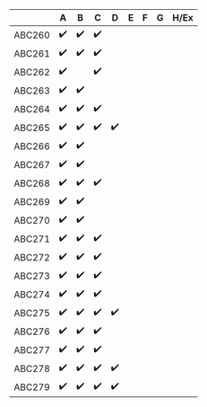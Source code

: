 | |A|B|C|D|E|F|G|H/Ex|
|---|---|---|---|---|---|---|---|---|
|ABC260|:heavy_check_mark:|:heavy_check_mark:|:heavy_check_mark:| | | | | |
|ABC261|:heavy_check_mark:|:heavy_check_mark:|:heavy_check_mark:| | | | | |
|ABC262|:heavy_check_mark:| |:heavy_check_mark:| | | | | |
|ABC263|:heavy_check_mark:|:heavy_check_mark:| | | | | | |
|ABC264|:heavy_check_mark:|:heavy_check_mark:|:heavy_check_mark:| | | | | |
|ABC265|:heavy_check_mark:|:heavy_check_mark:|:heavy_check_mark:|:heavy_check_mark:| | | | |
|ABC266|:heavy_check_mark:|:heavy_check_mark:| | | | | | |
|ABC267|:heavy_check_mark:|:heavy_check_mark:| | | | | | |
|ABC268|:heavy_check_mark:|:heavy_check_mark:|:heavy_check_mark:| | | | | |
|ABC269|:heavy_check_mark:|:heavy_check_mark:| | | | | | |
|ABC270|:heavy_check_mark:|:heavy_check_mark:| | | | | | |
|ABC271|:heavy_check_mark:|:heavy_check_mark:|:heavy_check_mark:| | | | | |
|ABC272|:heavy_check_mark:|:heavy_check_mark:|:heavy_check_mark:| | | | | |
|ABC273|:heavy_check_mark:|:heavy_check_mark:|:heavy_check_mark:| | | | | |
|ABC274|:heavy_check_mark:|:heavy_check_mark:|:heavy_check_mark:| | | | | |
|ABC275|:heavy_check_mark:|:heavy_check_mark:|:heavy_check_mark:|:heavy_check_mark:| | | | |
|ABC276|:heavy_check_mark:|:heavy_check_mark:|:heavy_check_mark:| | | | | |
|ABC277|:heavy_check_mark:|:heavy_check_mark:|:heavy_check_mark:| | | | | |
|ABC278|:heavy_check_mark:|:heavy_check_mark:|:heavy_check_mark:|:heavy_check_mark:| | | | |
|ABC279|:heavy_check_mark:|:heavy_check_mark:|:heavy_check_mark:|:heavy_check_mark:| | | | |
